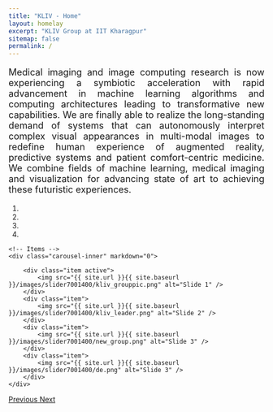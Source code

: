 ```yaml
---
title: "KLIV - Home"
layout: homelay
excerpt: "KLIV Group at IIT Kharagpur"
sitemap: false
permalink: /
---
```


<p style="font-size:18px;text-align:justify;">Medical imaging and image computing research is now experiencing a symbiotic acceleration with rapid advancement in machine learning algorithms and computing architectures leading to transformative new capabilities. We are finally able to realize the long-standing demand of systems that can autonomously interpret complex visual appearances in multi-modal images to redefine human experience of augmented reality, predictive systems and patient comfort-centric medicine. We combine fields of machine learning, medical imaging and visualization for advancing state of art to achieving these futuristic experiences.</p>

<div markdown="0" id="carousel" class="carousel slide" data-ride="carousel" data-interval="3000" data-pause="hover" >
    <!-- Menu -->
    <ol class="carousel-indicators">
        <li data-target="#carousel" data-slide-to="0" class="active"></li>
        <li data-target="#carousel" data-slide-to="1"></li>
        <li data-target="#carousel" data-slide-to="2"></li>
        <li data-target="#carousel" data-slide-to="3"></li>
    </ol>

    <!-- Items -->
    <div class="carousel-inner" markdown="0">

        <div class="item active">
            <img src="{{ site.url }}{{ site.baseurl }}/images/slider7001400/kliv_grouppic.png" alt="Slide 1" />
        </div>
        <div class="item">
            <img src="{{ site.url }}{{ site.baseurl }}/images/slider7001400/kliv_leader.png" alt="Slide 2" />
        </div>
        <div class="item">
            <img src="{{ site.url }}{{ site.baseurl }}/images/slider7001400/new_group.png" alt="Slide 3" />
        </div>
        <div class="item">
            <img src="{{ site.url }}{{ site.baseurl }}/images/slider7001400/de.png" alt="Slide 3" />
        </div>
    </div> 

  <a class="left carousel-control" href="#carousel" role="button" data-slide="prev">
    <span class="glyphicon glyphicon-chevron-left" aria-hidden="true"></span>
    <span class="sr-only">Previous</span>
  </a>
  <a class="right carousel-control" href="#carousel" role="button" data-slide="next">
    <span class="glyphicon glyphicon-chevron-right" aria-hidden="true"></span>
    <span class="sr-only">Next</span>
  </a>
</div>
<br />
